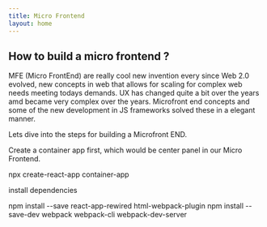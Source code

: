```yaml
---
title: Micro Frontend
layout: home
---
```



## How to build a micro frontend ?

MFE (Micro FrontEnd) are really cool new invention every since Web 2.0 evolved, new concepts in web that allows for scaling for complex web needs meeting todays demands. UX has changed quite a bit over the years amd became very complex over the years. Microfront end concepts and some of the new development in JS frameworks solved these in a elegant manner.

Lets dive into the steps for building a Microfront END.



Create a container app first, which would be center panel in our Micro Frontend.

npx create-react-app container-app

install dependencies

npm install --save react-app-rewired html-webpack-plugin
npm install --save-dev webpack webpack-cli webpack-dev-server